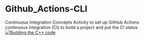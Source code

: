 # Github_Actions-CLI
Continuous Integration Concepts
Activity to set up GitHub Actions continuous integration (CI) to build a project and put the CI status
[![Building the C++ code](https://github.com/chetan2298/Github_Actions-CLI/actions/workflows/action.yml/badge.svg)](https://github.com/chetan2298/Github_Actions-CLI/actions/workflows/action.yml)



